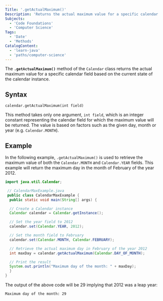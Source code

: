 ```yaml
---
Title: '.getActualMaximum()'
Description: 'Returns the actual maximum value for a specific calendar field, conditional on the time value of the calendar'
Subjects:
  - 'Code Foundations'
  - 'Computer Science'
Tags:
  - 'Date'
  - 'Methods'
CatalogContent:
  - 'learn-java'
  - 'paths/computer-science'
---
```


The **`.getActualMaximum()`** method of the `Calendar` class returns the actual maximum value for a specific calendar field based on the current state of the calendar instance.

## Syntax

```pseudo
calendar.getActualMaximum(int field)
```

This method takes only one argument, `int field`, which is an integer constant representing the calendar field for which the maximum value will be returned. The value is based on factors such as the given day, month or year (e.g. `Calendar.MONTH`).

## Example

In the following example, `.getActualMaximum()` is used to retrieve the maximum value of both the `Calendar.MONTH` and `Calendar.YEAR` fields. This example will return the maximum day in the month of February of the year 2012.

```java
import java.util.Calendar;

 // CalendarMaxExample.java
 public class CalendarMaxExample {
  public static void main(String[] args) {

  // Create a Calendar instance
  Calendar calendar = Calendar.getInstance();

  // Set the year field to 2012
  calendar.set(Calendar.YEAR, 2012);

  // Set the month field to February
  calendar.set(Calendar.MONTH, Calendar.FEBRUARY);

  // Retrieve the actual maximum day in February of the year 2012
  int maxDay = calendar.getActualMaximum(Calendar.DAY_OF_MONTH);

  // Print the result
  System.out.println("Maximum day of the month: " + maxDay);
  }
}
```

The output of the above code will be 29 implying that 2012 was a leap year:

```shell
Maximum day of the month: 29
```
